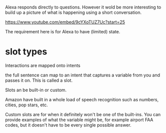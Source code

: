 Alexa responds directly to questions. However it wold be more interesting
to build up a picture of what is happening using a short conversation.

https://www.youtube.com/embed/9cYXoTUZ7Uc?start=25

The requirement here is for Alexa to have (limited) state.


slot types
==========
Interactions are mapped onto intents

the full sentence can map to an intent that captures a variable from you and passes
it on. This is called a slot.

Slots an be built-in or custom.

Amazon have built in a whole load of speech recognition such as numbers, cities,
pop stars, etc.

Custom slots are for when it definitely won't be one of the built-ins.
You can provide examples of what the variable might be, for example airport FAA codes,
but it doesn't have to be every single possible answer.
